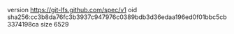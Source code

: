 version https://git-lfs.github.com/spec/v1
oid sha256:cc3b8da76fc3b3937c947976c0389bdb3d36edaa196ed0f01bbc5cb3374198ca
size 6529
